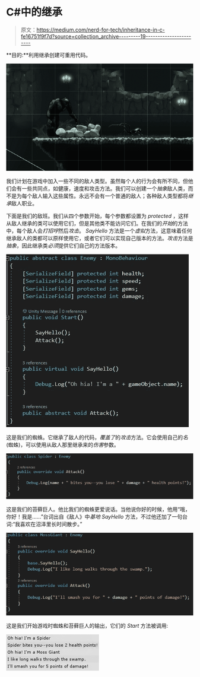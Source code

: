 # C#中的继承

> 原文：<https://medium.com/nerd-for-tech/inheritance-in-c-fe16751f9f7d?source=collection_archive---------19----------------------->

**目的:**利用继承创建可重用代码。

![](img/e144ac3c5076de90c9cddb5de67e937a.png)

我们计划在游戏中加入一些不同的敌人类型。虽然每个人的行为会有所不同，但他们会有一些共同点，如健康，速度和攻击方法。我们可以创建一个*抽象*敌人类，而不是为每个敌人输入这些属性。永远不会有一个普通的敌人；各种敌人类型都将*继承*敌人职业。

下面是我们的敌班。我们从四个参数开始，每个参数都设置为 *protected* ，这样从敌人继承的类可以使用它们，但是其他类不能访问它们。在我们的*开始*的方法中，每个敌人会*打招呼*然后*攻击*。 *SayHello* 方法是一个*虚拟*方法，这意味着任何继承敌人的类都可以原样使用它，或者它们可以实现自己版本的方法。*攻击*方法是*抽象*，因此继承类*必须*提供它们自己的方法版本。

![](img/6454ac2efcac35644fe6c38d10fc6c1a.png)

这是我们的蜘蛛。它继承了敌人的代码，*覆盖了*的*攻击*方法。它会使用自己的*名*(蜘蛛)，可以使用从敌人那里继承来的*伤害*参数。

![](img/edd331cbce3f48c351db11d309028d6c.png)

这是我们的苔藓巨人。他比我们的蜘蛛更爱说话。当他说你好的时候，他用“哦，你好！我是……”台词出自《敌人》中*基地* *SayHello* 方法，不过他还加了一句台词:“我喜欢在沼泽里长时间散步。”

![](img/bc9cd498091ee0e6a0a871173c79a032.png)

这是我们开始游戏时蜘蛛和苔藓巨人的输出，它们的 *Start* 方法被调用:

![](img/6ebc7382e1807adb4a4476596d1356a9.png)